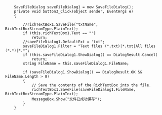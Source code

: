         SaveFileDialog saveFileDialog1 = new SaveFileDialog();
        private void button3_Click(object sender, EventArgs e)
        {
            
            //richTextBox1.SaveFile("txtName", RichTextBoxStreamType.PlainText);
            if (this.richTextBox1.Text == "")
                return;
            //saveFileDialog1.DefaultExt = "txt";
            saveFileDialog1.Filter = "Text files (*.txt)|*.txt|All files (*.*)|*.*";
            if (this.saveFileDialog1.ShowDialog() == DialogResult.Cancel)
                return;
            string FileName = this.saveFileDialog1.FileName;

            if (saveFileDialog1.ShowDialog() == DialogResult.OK && FileName.Length > 0)
            {
                // Save the contents of the RichTextBox into the file.
                richTextBox1.SaveFile(saveFileDialog1.FileName, RichTextBoxStreamType.PlainText);
                MessageBox.Show("文件已成功保存");
            }
        }